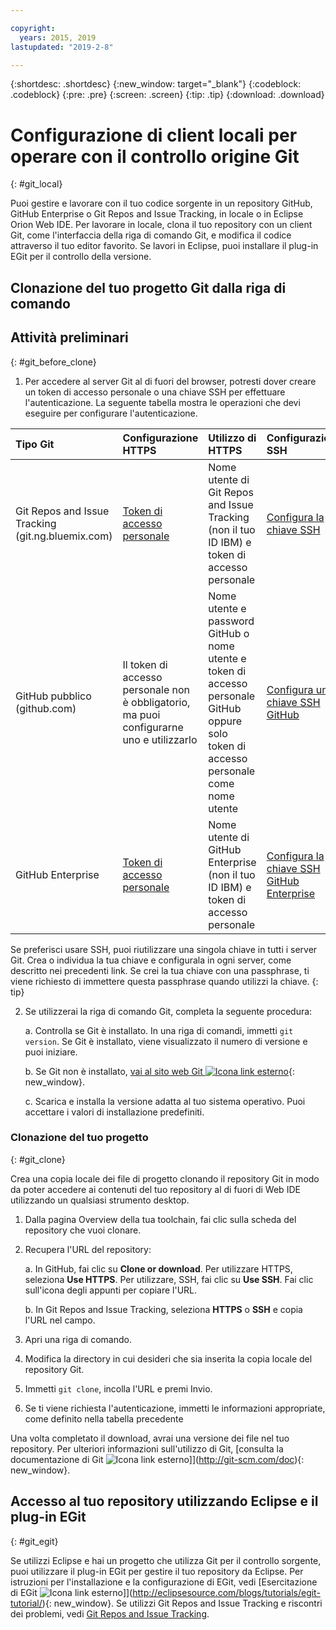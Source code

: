 ```yaml
---

copyright:
  years: 2015, 2019
lastupdated: "2019-2-8"

---
```


{:shortdesc: .shortdesc}
{:new_window: target="_blank"}
{:codeblock: .codeblock}
{:pre: .pre}
{:screen: .screen}
{:tip: .tip}
{:download: .download}

# Configurazione di client locali per operare con il controllo origine Git
{: #git_local}


Puoi gestire e lavorare con il tuo codice sorgente in un repository GitHub, GitHub Enterprise o Git Repos and Issue Tracking, in locale o in Eclipse Orion Web IDE. Per lavorare in locale, clona il tuo repository con un client Git, come l'interfaccia della riga di comando Git, e modifica il codice attraverso il tuo editor favorito. Se lavori in Eclipse, puoi installare il plug-in EGit per il controllo della versione.

## Clonazione del tuo progetto Git dalla riga di comando


## Attività preliminari
{: #git_before_clone}

1. Per accedere al server Git al di fuori del browser, potresti dover creare un token di accesso personale o una chiave SSH per effettuare l'autenticazione. La seguente tabella mostra le operazioni che devi eseguire per configurare l'autenticazione.

| Tipo Git  | Configurazione HTTPS | Utilizzo di HTTPS |  Configurazione SSH |
|:-----------|:-------------|:------------|:-------------|
| Git Repos and Issue Tracking (git.ng.bluemix.com) | [Token di accesso personale](/docs/services/ContinuousDelivery?topic=ContinuousDelivery-git_working#git_authentication) | Nome utente di Git Repos and Issue Tracking (non il tuo ID IBM) e token di accesso personale | [Configura la chiave SSH](/docs/services/ContinuousDelivery?topic=ContinuousDelivery-git_working#git_authentication) |
| GitHub pubblico (github.com) | Il token di accesso personale non è obbligatorio, ma puoi configurarne uno e utilizzarlo | Nome utente e password GitHub o nome utente e token di accesso personale GitHub oppure solo token di accesso personale come nome utente | [Configura una chiave SSH GitHub](https://help.github.com/articles/generating-a-new-ssh-key-and-adding-it-to-the-ssh-agent/) |
| GitHub Enterprise | [Token di accesso personale](/docs/services/ghededicated?topic=ghededicated-gheded_getting_started#ghe_auth) | Nome utente di GitHub Enterprise (non il tuo ID IBM) e token di accesso personale | [Configura la chiave SSH GitHub Enterprise](/docs/services/ghededicated?topic=ghededicated-gheded_getting_started#ghe_auth) |

Se preferisci usare SSH, puoi riutilizzare una singola chiave in tutti i server Git. Crea o individua la tua chiave e configurala in ogni server, come descritto nei precedenti link. Se crei la tua chiave con una passphrase, ti viene richiesto di immettere questa passphrase quando utilizzi la chiave.
{: tip}

2. Se utilizzerai la riga di comando Git, completa la seguente procedura:

    a. Controlla se Git è installato. In una riga di comandi, immetti `git version`. Se Git è installato, viene visualizzato il numero di versione e puoi iniziare.

    b. Se Git non è installato, [vai al sito web Git ![Icona link esterno](../../icons/launch-glyph.svg "Icona link esterno")](http://git-scm.com/downloads){: new_window}.

    c. Scarica e installa la versione adatta al tuo sistema operativo. Puoi accettare i valori di installazione predefiniti.


### Clonazione del tuo progetto
{: #git_clone}

Crea una copia locale dei file di progetto clonando il repository Git in modo da poter accedere ai contenuti del tuo repository al di fuori di Web IDE utilizzando un qualsiasi strumento desktop.

1. Dalla pagina Overview della tua toolchain, fai clic sulla scheda del repository che vuoi clonare.

2. Recupera l'URL del repository:

   a. In GitHub, fai clic su **Clone or download**. Per utilizzare HTTPS, seleziona **Use HTTPS**.  Per utilizzare, SSH, fai clic su **Use SSH**. Fai clic sull'icona degli appunti per copiare l'URL.

   b. In Git Repos and Issue Tracking, seleziona **HTTPS** o **SSH** e copia l'URL nel campo.

3. Apri una riga di comando.

4. Modifica la directory in cui desideri che sia inserita la copia locale del repository Git.

5. Immetti `git clone`, incolla l'URL e premi Invio.

6. Se ti viene richiesta l'autenticazione, immetti le informazioni appropriate, come definito nella tabella precedente


Una volta completato il download, avrai una versione dei file nel tuo repository. Per ulteriori informazioni sull'utilizzo di Git, [consulta la documentazione di Git ![Icona link esterno](../../icons/launch-glyph.svg "Icona link esterno")]](http://git-scm.com/doc){: new_window}.


## Accesso al tuo repository utilizzando Eclipse e il plug-in EGit
{: #git_egit}

Se utilizzi Eclipse e hai un progetto che utilizza Git per il controllo sorgente, puoi utilizzare il plug-in EGit per gestire il tuo repository da Eclipse. Per istruzioni per l'installazione e la configurazione di EGit, vedi [Esercitazione di EGit ![Icona link esterno](../../icons/launch-glyph.svg "Icona link esterno")]](http://eclipsesource.com/blogs/tutorials/egit-tutorial/){: new_window}.
Se utilizzi Git Repos and Issue Tracking e riscontri dei problemi, vedi [Git Repos and Issue Tracking](/docs/services/ContinuousDelivery?topic=ContinuousDelivery-git_working#git_local).

